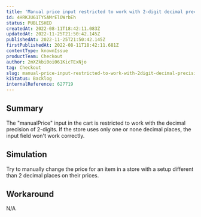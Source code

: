 ```yaml
---
title: 'Manual price input restricted to work with 2-digit decimal precision'
id: 4HRKJU61TYSAMrElOWrbEh
status: PUBLISHED
createdAt: 2022-08-11T18:42:11.083Z
updatedAt: 2022-11-25T21:50:42.145Z
publishedAt: 2022-11-25T21:50:42.145Z
firstPublishedAt: 2022-08-11T18:42:11.681Z
contentType: knownIssue
productTeam: Checkout
author: 2mXZkbi0oi061KicTExNjo
tag: Checkout
slug: manual-price-input-restricted-to-work-with-2digit-decimal-precision
kiStatus: Backlog
internalReference: 627719
---
```


## Summary


The "manualPrice" input in the cart is restricted to work with the decimal precision of 2-digits. If the store uses only one or none decimal places, the input field won't work correctly.



## Simulation


Try to manually change the price for an item in a store with a setup different than 2 decimal places on their prices.



## Workaround


N/A

